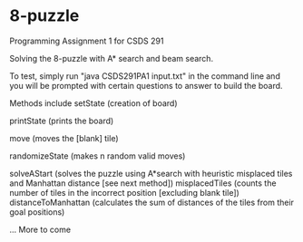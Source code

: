 # 8-puzzle
Programming Assignment 1 for CSDS 291

Solving the 8-puzzle with A* search and beam search.

To test, simply run "java CSDS291PA1 input.txt" in the command line and you will be prompted with certain questions to answer to build the board.

Methods include 
  setState (creation of board)
  
  printState (prints the board)
  
  move (moves the [blank] tile)
  
  randomizeState (makes n random valid moves)
  
  solveAStart (solves the puzzle using A*search with heuristic misplaced tiles and Manhattan distance [see next method])
  misplacedTiles (counts the number of tiles in the incorrect position [excluding blank tile])
  distanceToManhattan (calculates the sum of distances of the tiles from their goal positions)
  
  ... More to come
  
